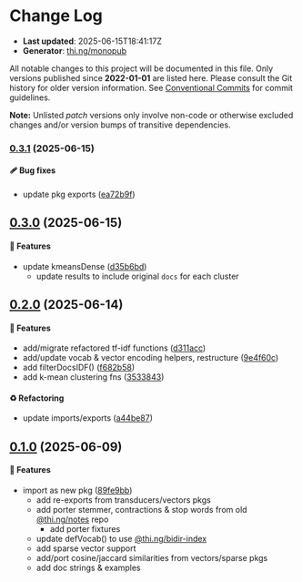 # Change Log

- **Last updated**: 2025-06-15T18:41:17Z
- **Generator**: [thi.ng/monopub](https://thi.ng/monopub)

All notable changes to this project will be documented in this file.
Only versions published since **2022-01-01** are listed here.
Please consult the Git history for older version information.
See [Conventional Commits](https://conventionalcommits.org/) for commit guidelines.

**Note:** Unlisted _patch_ versions only involve non-code or otherwise excluded changes
and/or version bumps of transitive dependencies.

### [0.3.1](https://github.com/thi-ng/umbrella/tree/@thi.ng/text-analysis@0.3.1) (2025-06-15)

#### 🩹 Bug fixes

- update pkg exports ([ea72b9f](https://github.com/thi-ng/umbrella/commit/ea72b9f))

## [0.3.0](https://github.com/thi-ng/umbrella/tree/@thi.ng/text-analysis@0.3.0) (2025-06-15)

#### 🚀 Features

- update kmeansDense ([d35b6bd](https://github.com/thi-ng/umbrella/commit/d35b6bd))
  - update results to include original `docs` for each cluster

## [0.2.0](https://github.com/thi-ng/umbrella/tree/@thi.ng/text-analysis@0.2.0) (2025-06-14)

#### 🚀 Features

- add/migrate refactored tf-idf functions ([d311acc](https://github.com/thi-ng/umbrella/commit/d311acc))
- add/update vocab & vector encoding helpers, restructure ([9e4f60c](https://github.com/thi-ng/umbrella/commit/9e4f60c))
- add filterDocsIDF() ([f682b58](https://github.com/thi-ng/umbrella/commit/f682b58))
- add k-mean clustering fns ([3533843](https://github.com/thi-ng/umbrella/commit/3533843))

#### ♻️ Refactoring

- update imports/exports ([a44be87](https://github.com/thi-ng/umbrella/commit/a44be87))

## [0.1.0](https://github.com/thi-ng/umbrella/tree/@thi.ng/text-analysis@0.1.0) (2025-06-09)

#### 🚀 Features

- import as new pkg ([89fe9bb](https://github.com/thi-ng/umbrella/commit/89fe9bb))
  - add re-exports from transducers/vectors pkgs
  - add porter stemmer, contractions & stop words from old [@thi.ng/notes](https://github.com/thi-ng/umbrella/tree/main/packages/notes) repo
    - add porter fixtures
  - update defVocab() to use [@thi.ng/bidir-index](https://github.com/thi-ng/umbrella/tree/main/packages/bidir-index)
  - add sparse vector support
  - add/port cosine/jaccard similarities from vectors/sparse pkgs
  - add doc strings & examples
